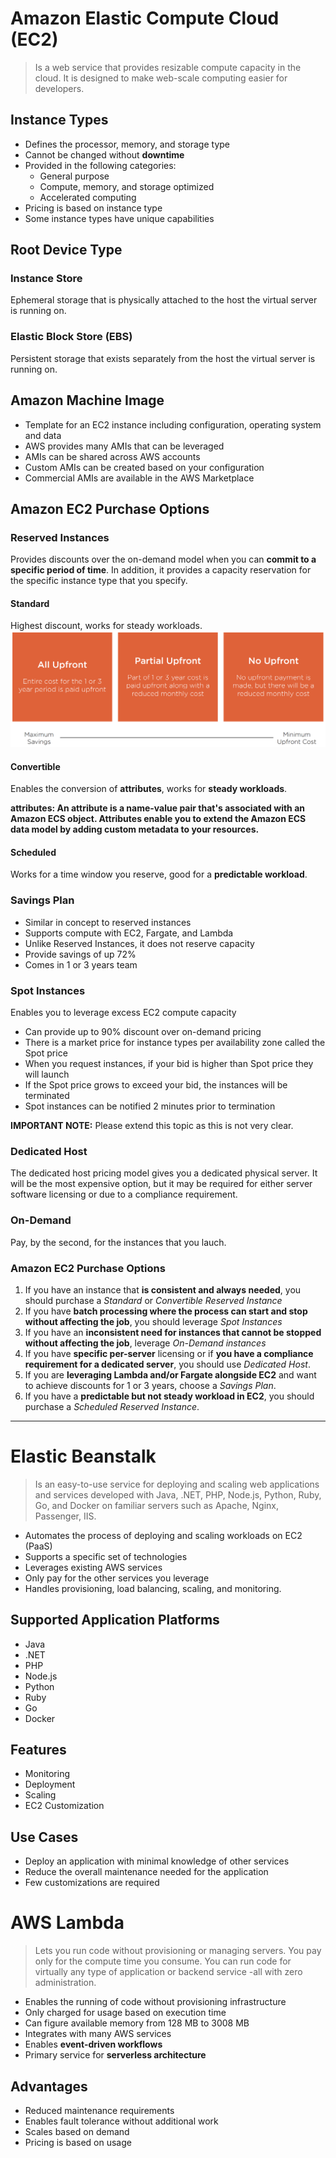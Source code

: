 # Amazon Elastic Compute Cloud (EC2)
> Is a web service that provides resizable compute capacity in the cloud. It is designed to make web-scale computing easier for developers. 

## Instance Types
- Defines the processor, memory, and storage type
- Cannot be changed without **downtime**
- Provided in the following categories:
    - General purpose 
    - Compute, memory, and storage optimized
    - Accelerated computing 
- Pricing is based on instance type
- Some instance types have unique capabilities
## Root Device Type
### Instance Store
Ephemeral storage that is physically attached to the host the virtual server is running on. 
### Elastic Block Store (EBS)
Persistent storage that exists separately from the host the virtual server is running on.
## Amazon Machine Image
- Template for an EC2 instance including configuration, operating system and data
- AWS provides many AMIs that can be leveraged
- AMIs can be shared across AWS accounts
- Custom AMIs can be created based on your configuration
- Commercial AMIs are available in the AWS Marketplace

## Amazon EC2 Purchase Options
### Reserved Instances
Provides discounts over the on-demand model when you can **commit to a specific period of time**. In addition, it provides a capacity reservation for the specific instance type that you specify.
#### Standard
Highest discount, works for steady workloads.
![alt](./standard-payments.png)

#### Convertible
Enables the conversion of **attributes**, works for **steady workloads**.

**attributes: An attribute is a name-value pair that's associated with an Amazon ECS object. Attributes enable you to extend the Amazon ECS data model by adding custom metadata to your resources.**
#### Scheduled
Works for a time window you reserve, good for a **predictable workload**.
### Savings Plan
- Similar in concept to reserved instances
- Supports compute with EC2, Fargate, and Lambda
- Unlike Reserved Instances, it does not reserve capacity
- Provide savings of up 72%
- Comes in 1 or 3 years team

### Spot Instances
Enables you to leverage excess EC2 compute capacity
- Can provide up to 90% discount over on-demand pricing
- There is a market price for instance types per availability zone called the Spot price 
- When you request instances, if your bid is higher than Spot price they will launch
- If the Spot price grows to exceed your bid, the instances will be terminated 
- Spot instances can be notified 2 minutes prior to termination

**IMPORTANT NOTE:** Please extend this topic as this is not very clear. 
### Dedicated Host
The dedicated host pricing model gives you a dedicated physical server. It will be the most expensive option, but it may be required for either server software licensing or due to a compliance requirement.
### On-Demand
Pay, by the second, for the instances that you lauch.
### Amazon EC2 Purchase Options
1. If you have an instance that **is consistent and always needed**, you should purchase a *Standard* or *Convertible Reserved Instance*
2. If you have **batch processing where the process can start and stop without affecting the job**, you should leverage *Spot Instances*
3. If you have an **inconsistent need for instances that cannot be stopped without affecting the job**, leverage *On-Demand instances*
4. If you have **specific per-server** licensing or if **you have a compliance requirement for a dedicated server**, you should use *Dedicated Host*.
5. If you are **leveraging Lambda and/or Fargate alongside EC2** and want to achieve discounts for 1 or 3 years, choose a *Savings Plan*.
6. If you have a **predictable but not steady workload in EC2**, you should purchase a *Scheduled Reserved Instance*.

***

# Elastic Beanstalk
> Is an easy-to-use service for deploying and scaling web applications and services developed with Java, .NET, PHP, Node.js, Python, Ruby, Go, and Docker on familiar servers such as Apache, Nginx, Passenger, IIS.

- Automates the process of deploying and scaling workloads on EC2 (PaaS)
- Supports a specific set of technologies
- Leverages existing AWS services
- Only pay for the other services you leverage
- Handles provisioning, load balancing, scaling, and monitoring.

## Supported Application Platforms
- Java
- .NET
- PHP
- Node.js
- Python
- Ruby
- Go
- Docker

## Features
- Monitoring 
- Deployment 
- Scaling 
- EC2 Customization 
## Use Cases
- Deploy an application with minimal knowledge of other services
- Reduce the overall maintenance needed for the application
- Few customizations are required

# AWS Lambda
> Lets you run code without provisioning or managing servers. You pay only for the compute time you consume. You can run code for virtually any type of application or backend service -all with zero administration.

- Enables the running of code without provisioning infrastructure
- Only charged for usage based on execution time
- Can figure available memory from 128 MB to 3008 MB 
- Integrates with many AWS services
- Enables **event-driven workflows**
- Primary service for **serverless architecture**
## Advantages
- Reduced maintenance requirements
- Enables fault tolerance without additional work
- Scales based on demand
- Pricing is based on usage

